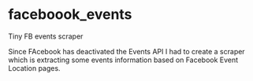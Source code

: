 # faceboook_events
Tiny FB events scraper


Since FAcebook has deactivated the Events API I had to create a scraper
which is extracting some events information based on Facebook Event Location pages.

